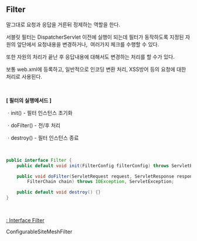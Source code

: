 ## Filter

말그대로 요청과 응답을 거른뒤 정제하는 역할을 한다.

서블릿 필터는 DispatcherServlet 이전에 실행이 되는데 필터가 동작하도록 지정된 자원의 앞단에서 요청내용을 변경하거나,  여러가지 체크를 수행할 수 있다.

또한 자원의 처리가 끝난 후 응답내용에 대해서도 변경하는 처리를 할 수가 있다.

보통 web.xml에 등록하고, 일반적으로 인코딩 변환 처리, XSS방어 등의 요청에 대한 처리로 사용된다.

<br/>

**[ 필터의 실행메서드 ]**

ㆍinit() - 필터 인스턴스 초기화

ㆍdoFilter() - 전/후 처리

ㆍdestroy() - 필터 인스턴스 종료

<br/>

```java
public interface Filter { 
	public default void init(FilterConfig filterConfig) throws ServletException {} 

	public void doFilter(ServletRequest request, ServletResponse response, 
		FilterChain chain) throws IOException, ServletException; 

	public default void destroy() {} 
}
```

<br/>

[: Interface Filter](https://docs.oracle.com/cd/E17802_01/products/products/servlet/2.3/javadoc/javax/servlet/Filter.html)


ConfigurableSiteMeshFilter